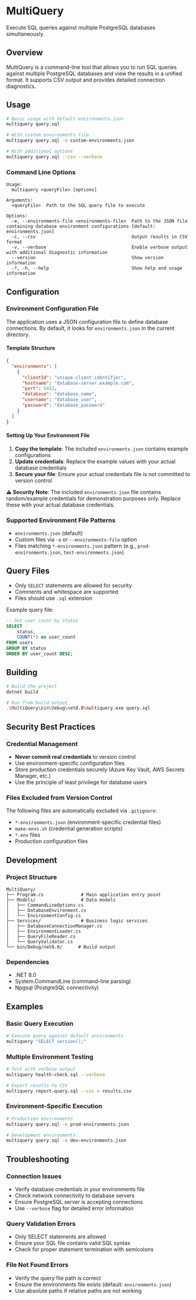 # MultiQuery

Execute SQL queries against multiple PostgreSQL databases simultaneously.

## Overview

MultiQuery is a command-line tool that allows you to run SQL queries against multiple PostgreSQL databases and view the results in a unified format. It supports CSV output and provides detailed connection diagnostics.

## Usage

```bash
# Basic usage with default environments.json
multiquery query.sql

# With custom environments file
multiquery query.sql -e custom-environments.json

# With additional options
multiquery query.sql --csv --verbose
```

### Command Line Options

```
Usage:
  multiquery <queryFile> [options]

Arguments:
  <queryFile>  Path to the SQL query file to execute

Options:
  -e, --environments-file <environments-file>  Path to the JSON file containing database environment configurations [default: environments.json]
  -c, --csv                                    Output results in CSV format
  -v, --verbose                                Enable verbose output with additional diagnostic information
  --version                                    Show version information
  -?, -h, --help                               Show help and usage information
```

## Configuration

### Environment Configuration File

The application uses a JSON configuration file to define database connections. By default, it looks for `environments.json` in the current directory.

#### Template Structure

```json
{
  "environments": [
    {
      "clientId": "unique-client-identifier",
      "hostname": "database-server.example.com",
      "port": 5432,
      "database": "database_name",
      "username": "database_user",
      "password": "database_password"
    }
  ]
}
```

#### Setting Up Your Environment File

1. **Copy the template**: The included `environments.json` contains example configurations
2. **Update credentials**: Replace the example values with your actual database credentials
3. **Secure your file**: Ensure your actual credentials file is not committed to version control

**⚠️ Security Note**: The included `environments.json` file contains random/example credentials for demonstration purposes only. Replace these with your actual database credentials.

### Supported Environment File Patterns

- `environments.json` (default)
- Custom files via `-e` or `--environments-file` option
- Files matching `*-environments.json` pattern (e.g., `prod-environments.json`, `test-environments.json`)

## Query Files

- Only `SELECT` statements are allowed for security
- Comments and whitespace are supported
- Files should use `.sql` extension

Example query file:
```sql
-- Get user count by status
SELECT 
    status,
    COUNT(*) as user_count
FROM users 
GROUP BY status
ORDER BY user_count DESC;
```

## Building

```bash
# Build the project
dotnet build

# Run from build output
.\MultiQuery\bin\Debug\net8.0\multiquery.exe query.sql
```

## Security Best Practices

### Credential Management

- **Never commit real credentials** to version control
- Use environment-specific configuration files
- Store production credentials securely (Azure Key Vault, AWS Secrets Manager, etc.)
- Use the principle of least privilege for database users

### Files Excluded from Version Control

The following files are automatically excluded via `.gitignore`:
- `*-environments.json` (environment-specific credential files)
- `make-envs.sh` (credential generation scripts)
- `*.env` files
- Production configuration files

## Development

### Project Structure

```
MultiQuery/
├── Program.cs              # Main application entry point
├── Models/                 # Data models
│   ├── CommandLineOptions.cs
│   ├── DatabaseEnvironment.cs
│   └── EnvironmentConfig.cs
├── Services/               # Business logic services
│   ├── DatabaseConnectionManager.cs
│   ├── EnvironmentLoader.cs
│   ├── QueryFileReader.cs
│   └── QueryValidator.cs
└── bin/Debug/net8.0/      # Build output
```

### Dependencies

- .NET 8.0
- System.CommandLine (command-line parsing)
- Npgsql (PostgreSQL connectivity)

## Examples

### Basic Query Execution
```bash
# Execute query against default environments
multiquery "SELECT version();"
```

### Multiple Environment Testing
```bash
# Test with verbose output
multiquery health-check.sql --verbose

# Export results to CSV
multiquery report-query.sql --csv > results.csv
```

### Environment-Specific Execution
```bash
# Production environments
multiquery query.sql -e prod-environments.json

# Development environments  
multiquery query.sql -e dev-environments.json
```

## Troubleshooting

### Connection Issues
- Verify database credentials in your environments file
- Check network connectivity to database servers
- Ensure PostgreSQL server is accepting connections
- Use `--verbose` flag for detailed error information

### Query Validation Errors
- Only SELECT statements are allowed
- Ensure your SQL file contains valid SQL syntax
- Check for proper statement termination with semicolons

### File Not Found Errors
- Verify the query file path is correct
- Ensure the environments file exists (default: `environments.json`)
- Use absolute paths if relative paths are not working